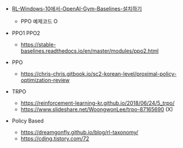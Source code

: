 - [RL-Windows-10에서-OpenAI-Gym-Baselines-설치하기](https://talkingaboutme.tistory.com/entry/RL-Windows-10%EC%97%90%EC%84%9C-OpenAI-Gym-Baselines-%EC%84%A4%EC%B9%98%ED%95%98%EA%B8%B0)
  - PPO 예제코드 O  

- PPO1 PPO2
  - https://stable-baselines.readthedocs.io/en/master/modules/ppo2.html
  
- PPO
  - https://chris-chris.gitbook.io/sc2-korean-level/proximal-policy-optimization-review


- TRPO
  - https://reinforcement-learning-kr.github.io/2018/06/24/5_trpo/
  - https://www.slideshare.net/WoongwonLee/trpo-87165690 (X)

- Policy Based
  - https://dreamgonfly.github.io/blog/rl-taxonomy/
  - https://cding.tistory.com/72
